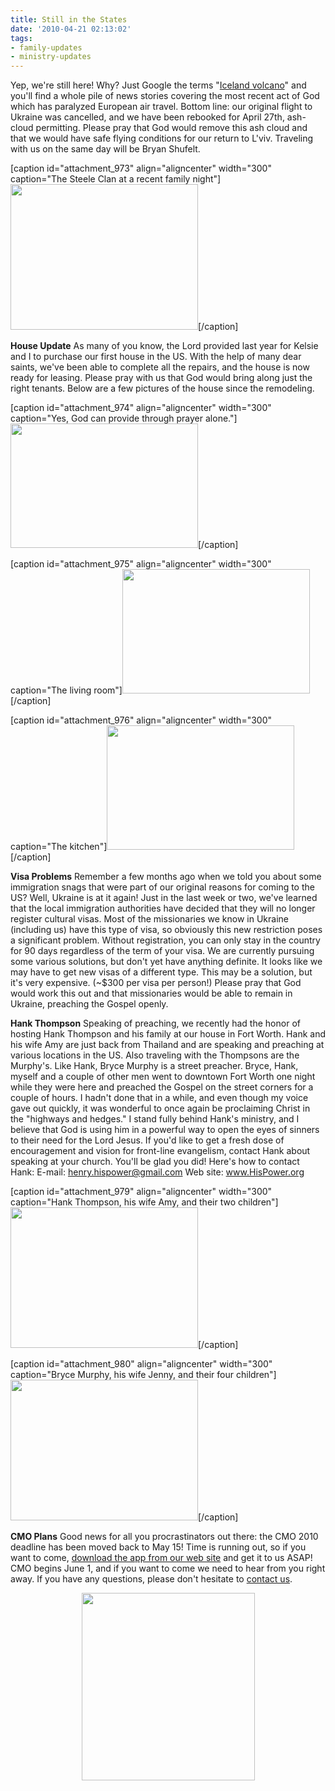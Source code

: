 ```yaml
---
title: Still in the States
date: '2010-04-21 02:13:02'
tags:
- family-updates
- ministry-updates
---
```


Yep, we're still here! Why? Just Google the terms "<a href="http://lmgtfy.com/?q=iceland+volcano" target="_blank">Iceland volcano</a>" and you'll find a whole pile of news stories covering the most recent act of God which has paralyzed European air travel. Bottom line: our original flight to Ukraine was cancelled, and we have been rebooked for April 27th, ash-cloud permitting. Please pray that God would remove this ash cloud and that we would have safe flying conditions for our return to L'viv. Traveling with us on the same day will be Bryan Shufelt.

[caption id="attachment_973" align="aligncenter" width="300" caption="The Steele Clan at a recent family night"]<a href="https://s3.amazonaws.com/images.ofreport.com/2010/04/DSC_8837.jpg"><img class="size-medium wp-image-973" title="DSC_8837" src="https://s3.amazonaws.com/images.ofreport.com/2010/04/DSC_8837-300x233.jpg" alt="" width="300" height="233" /></a>[/caption]

<strong>House Update</strong>
As many of you know, the Lord provided last year for Kelsie and I to purchase our first house in the US. With the help of many dear saints, we've been able to complete all the repairs, and the house is now ready for leasing. Please pray with us that God would bring along just the right tenants. Below are a few pictures of the house since the remodeling.

[caption id="attachment_974" align="aligncenter" width="300" caption="Yes, God can provide through prayer alone."]<a href="https://s3.amazonaws.com/images.ofreport.com/2010/04/DSC_8856.jpg"><img class="size-medium wp-image-974" title="DSC_8856" src="https://s3.amazonaws.com/images.ofreport.com/2010/04/DSC_8856-300x199.jpg" alt="" width="300" height="199" /></a>[/caption]

[caption id="attachment_975" align="aligncenter" width="300" caption="The living room"]<a href="https://s3.amazonaws.com/images.ofreport.com/2010/04/DSC_8858.jpg"><img class="size-medium wp-image-975" title="DSC_8858" src="https://s3.amazonaws.com/images.ofreport.com/2010/04/DSC_8858-300x199.jpg" alt="" width="300" height="199" /></a>[/caption]

[caption id="attachment_976" align="aligncenter" width="300" caption="The kitchen"]<a href="https://s3.amazonaws.com/images.ofreport.com/2010/04/DSC_8863.jpg"><img class="size-medium wp-image-976" title="DSC_8863" src="https://s3.amazonaws.com/images.ofreport.com/2010/04/DSC_8863-300x199.jpg" alt="" width="300" height="199" /></a>[/caption]

<strong>Visa Problems</strong>
Remember a few months ago when we told you about some immigration snags that were part of our original reasons for coming to the US? Well, Ukraine is at it again! Just in the last week or two, we've learned that the local immigration authorities have decided that they will no longer register cultural visas. Most of the missionaries we know in Ukraine (including us) have this type of visa, so obviously this new restriction poses a significant problem. Without registration, you can only stay in the country for 90 days regardless of the term of your visa. We are currently pursuing some various solutions, but don't yet have anything definite. It looks like we may have to get new visas of a different type. This may be a solution, but it's very expensive. (~$300 per visa per person!) Please pray that God would work this out and that missionaries would be able to remain in Ukraine, preaching the Gospel openly.

<strong>Hank Thompson</strong>
Speaking of preaching, we recently had the honor of hosting Hank Thompson and his family at our house in Fort Worth. Hank and his wife Amy are just back from Thailand and are speaking and preaching at various locations in the US. Also traveling with the Thompsons are the Murphy's. Like Hank, Bryce Murphy is a street preacher. Bryce, Hank, myself and a couple of other men went to downtown Fort Worth one night while they were here and preached the Gospel on the street corners for a couple of hours. I hadn't done that in a while, and even though my voice gave out quickly, it was wonderful to once again be proclaiming Christ in the "highways and hedges." I stand fully behind Hank's ministry, and I believe that God is using him in a powerful way to open the eyes of sinners to their need for the Lord Jesus. If you'd like to get a fresh dose of encouragement and vision for front-line evangelism, contact Hank about speaking at your church. You'll be glad you did! Here's how to contact Hank:
E-mail: <a href="mailto:henry.hispower@gmail.com">henry.hispower@gmail.com</a>
Web site: <a href="http://www.HisPower.org" target="_blank">www.HisPower.org</a>

[caption id="attachment_979" align="aligncenter" width="300" caption="Hank Thompson, his wife Amy, and their two children"]<a href="https://s3.amazonaws.com/images.ofreport.com/2010/04/DSC_8799.jpg"><img class="size-medium wp-image-979" title="DSC_8799" src="https://s3.amazonaws.com/images.ofreport.com/2010/04/DSC_8799-300x225.jpg" alt="" width="300" height="225" /></a>[/caption]

[caption id="attachment_980" align="aligncenter" width="300" caption="Bryce Murphy, his wife Jenny, and their four children"]<a href="https://s3.amazonaws.com/images.ofreport.com/2010/04/DSC_8790.jpg"><img class="size-medium wp-image-980" title="DSC_8790" src="https://s3.amazonaws.com/images.ofreport.com/2010/04/DSC_8790-300x225.jpg" alt="" width="300" height="225" /></a>[/caption]

<strong>CMO Plans</strong>
Good news for all you procrastinators out there: the CMO 2010 deadline has been moved back to May 15! Time is running out, so if you want to come, <a href="http://www.euroteamoutreach.org/index.php?p=cmo" target="_blank">download the app from our web site</a> and get it to us ASAP! CMO begins June 1, and if you want to come we need to hear from you right away. If you have any questions, please don't hesitate to <a href="http://www.euroteamoutreach.org/index.php?p=contact">contact us</a>.
<p style="text-align: center;"><a href="http://www.euroteamoutreach.org/index.php?p=cmo"><img class="aligncenter size-medium wp-image-977" title="cmo_2010_logo" src="https://s3.amazonaws.com/images.ofreport.com/2010/04/cmo_2010_logo-277x300.jpg" alt="" width="277" height="300" /></a></p>
